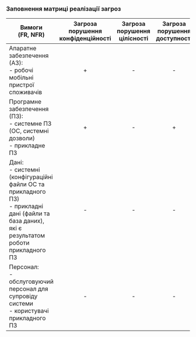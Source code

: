 ### Заповнення матриці реалізації загроз

| Вимоги<br>(FR, NFR)      | Загроза<br>порушення<br>конфіденційності | Загроза<br>порушення<br>цілісності | Загроза<br>порушення<br>доступності |
|-------------|:------------------------:|:------------------------:|:------------------------:|
| Апаратне забезпечення (АЗ):<br>- робочі мобільні пристрої споживачів      |      +      |      -      |      -      |
| Програмне забезпечення (ПЗ):<br>- системне ПЗ (ОС, системні дозволи)<br>- прикладне ПЗ                                          |      +      |      -      |      +      |
| Дані:<br>- системні (конфігураційні файли ОС та прикладного ПЗ)<br>- прикладні дані (файли та база даних), які є результатом роботи прикладного ПЗ                    |      -      |      -      |      -      |
| Персонал:<br>- обслуговуючий персонал для супровіду системи<br>- користувачі прикладного ПЗ                                                       |      -      |      -      |      -      |

